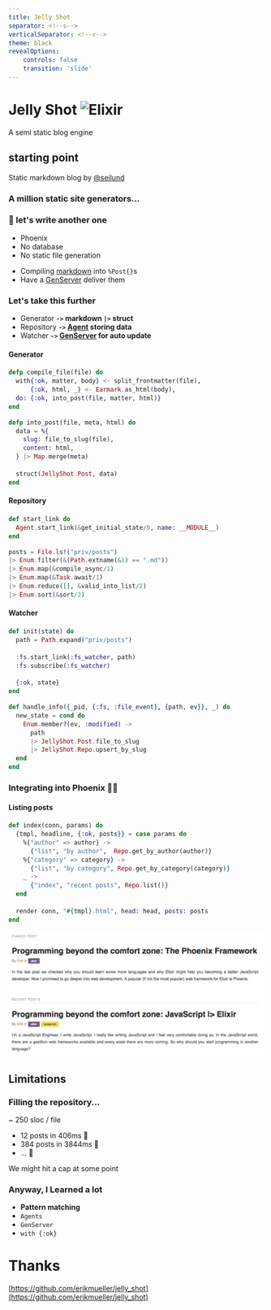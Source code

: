 ```yaml
---
title: Jelly Shot
separator: <!--s-->
verticalSeparator: <!--v-->
theme: black
revealOptions:
    controls: false
    transition: 'slide'
---
```


# Jelly Shot ![Elixir](https://hexdocs.pm/elixir/assets/logo.png) <!-- .element style="border: none; background: none;" -->

A semi static blog engine


<!--s-->

## starting point

Static markdown blog by
[@seilund](http://www.sebastianseilund.com/static-markdown-blog-posts-with-elixir-phoenix)

<!--s-->

### A million static site generators...
### 💁 let's write another one <!-- .element: class="fragment" -->

<!--s-->

* Phoenix
* No database <!-- .element: class="fragment" -->
* No static file generation <!-- .element: class="fragment" -->

<!--s-->

* Compiling [markdown](https://github.com/pragdave/earmark) into `%Post{}`s
* Have a [GenServer](https://hexdocs.pm/elixir/GenServer.html) deliver them

<!--s-->

### Let's take this further

* Generator __`->` markdown `|>` struct__ <!-- .element: class="fragment" -->
* Repository __`->` [Agent](https://hexdocs.pm/elixir/Agent.html) storing data__ <!-- .element: class="fragment" -->
* Watcher __`->` [GenServer](https://hexdocs.pm/elixir/GenServer.html) for auto update__ <!-- .element: class="fragment" -->

<!--s-->

#### Generator

```elixir
defp compile_file(file) do
  with{:ok, matter, body} <- split_frontmatter(file),
      {:ok, html, _} <- Earmark.as_html(body),
  do: {:ok, into_post(file, matter, html)}
end
```

```elixir
defp into_post(file, meta, html) do
  data = %{
    slug: file_to_slug(file),
    content: html,
  } |> Map.merge(meta)

  struct(JellyShot.Post, data)
end
```

<!--s-->

#### Repository

```elixir
def start_link do
  Agent.start_link(&get_initial_state/0, name: __MODULE__)
end
```

```elixir
posts = File.ls!("priv/posts")
|> Enum.filter(&(Path.extname(&1) == ".md"))
|> Enum.map(&compile_async/1)
|> Enum.map(&Task.await/1)
|> Enum.reduce([], &valid_into_list/2)
|> Enum.sort(&sort/2)
```

<!--s-->

#### Watcher

```elixir
def init(state) do
  path = Path.expand("priv/posts")

  :fs.start_link(:fs_watcher, path)
  :fs.subscribe(:fs_watcher)

  {:ok, state}
end
```

```elixir
def handle_info({_pid, {:fs, :file_event}, {path, ev}}, _) do
  new_state = cond do
    Enum.member?(ev, :modified) ->
      path
      |> JellyShot.Post.file_to_slug
      |> JellyShot.Repo.upsert_by_slug
  end
end
```

<!--s-->

### Integrating into Phoenix 🐣🔥

<!--s-->

#### Listing posts

```elixir
def index(conn, params) do
  {tmpl, headline, {:ok, posts}} = case params do
    %{"author" => author} ->
      {"list", "by author",  Repo.get_by_author(author)}
    %{"category" => category} ->
      {"list", "by category", Repo.get_by_category(category)}
    _ ->
      {"index", "recent posts", Repo.list()}
  end

  render conn, "#{tmpl}.html", head: head, posts: posts
end
```

<!--s-->

![JellySHot](./jelly_shot.png)

<!--s-->

## Limitations

<!--s-->

### Filling the repository...

~ 250 sloc / file

* 12 posts in 406ms 🐰 <!-- .element: class="fragment" -->
* 384 posts in 3844ms 🐢 <!-- .element: class="fragment" -->
* ... 🐌 <!-- .element: class="fragment" -->

We might hit a cap at some point <!-- .element: class="fragment" -->
<!--s-->

### Anyway, I Learned a lot

* __Pattern matching__ <!-- .element: class="fragment" -->
* `Agents` <!-- .element: class="fragment" -->
* `GenServer` <!-- .element: class="fragment" -->
* `with {:ok}` <!-- .element: class="fragment" -->

<!--s-->

# Thanks

[https://github.com/erikmueller/jelly_shot](https://github.com/erikmueller/jelly_shot)

<style>
  .reveal code {font-family: hasklig, monospace}
</style>
